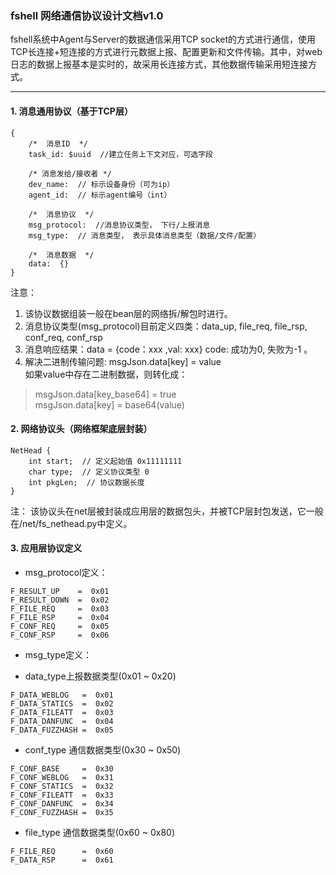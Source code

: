 
### fshell 网络通信协议设计文档v1.0

fshell系统中Agent与Server的数据通信采用TCP socket的方式进行通信，使用TCP长连接+短连接的方式进行元数据上报、配置更新和文件传输。其中，对web日志的数据上报基本是实时的，故采用长连接方式，其他数据传输采用短连接方式。

- - -

#### 1. 消息通用协议（基于TCP层） 

```
{ 
    /*  消息ID  */
    task_id: $uuid  //建立任务上下文对应，可选字段

    /* 消息发给/接收者 */
    dev_name:  // 标示设备身份（可为ip）
    agent_id:  // 标示agent编号（int）

    /*  消息协议  */
    msg_protocol:  //消息协议类型， 下行/上报消息
    msg_type:  // 消息类型， 表示具体消息类型（数据/文件/配置）

    /*  消息数据  */
    data:  {}
}
```
注意：  
1. 该协议数据组装一般在bean层的网络拆/解包时进行。  
2. 消息协议类型(msg_protocol)目前定义四类：data_up, file_req, file_rsp, conf_req, conf_rsp  
3. 消息响应结果：data = {code：xxx ,val: xxx}  code:  成功为0, 失败为-1 。 
4. 解决二进制传输问题: msgJson.data[key] = value  
如果value中存在二进制数据，则转化成：  
> msgJson.data[key_base64] = true  
> msgJson.data[key] = base64(value)

#### 2. 网络协议头（网络框架底层封装）
```
NetHead {
    int start;  // 定义起始值 0x11111111
    char type;  // 定义协议类型 0
    int pkgLen;  // 协议数据长度
}
```
注： 该协议头在net层被封装成应用层的数据包头，并被TCP层封包发送，它一般在/net/fs_nethead.py中定义。  

#### 3. 应用层协议定义
- msg_protocol定义：
```
F_RESULT_UP    =  0x01
F_RESULT_DOWN  =  0x02
F_FILE_REQ     =  0x03
F_FILE_RSP     =  0x04
F_CONF_REQ     =  0x05
F_CONF_RSP     =  0x06
```


- msg_type定义：

* data_type上报数据类型(0x01 ~ 0x20)
```
F_DATA_WEBLOG   =  0x01
F_DATA_STATICS  =  0x02
F_DATA_FILEATT  =  0x03
F_DATA_DANFUNC  =  0x04
F_DATA_FUZZHASH =  0x05 
```

* conf_type 通信数据类型(0x30 ~ 0x50)
```
F_CONF_BASE     =  0x30
F_CONF_WEBLOG   =  0x31
F_CONF_STATICS  =  0x32
F_CONF_FILEATT  =  0x33
F_CONF_DANFUNC  =  0x34
F_CONF_FUZZHASH =  0x35
```

* file_type 通信数据类型(0x60 ~ 0x80)
```
F_FILE_REQ      =  0x60
F_DATA_RSP      =  0x61
```
